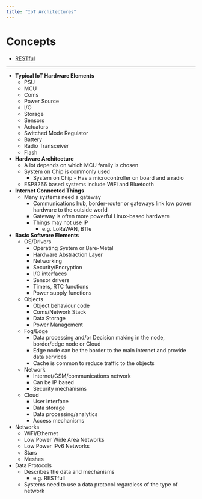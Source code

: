 ```yaml
---
title: "IoT Architectures"
---
```

# Concepts

- [RESTful](RESTful.md)

---

- **Typical IoT Hardware Elements**  
    - PSU
    - MCU
    - Coms
    - Power Source
    - I/O
    - Storage
    - Sensors
    - Actuators
    - Switched Mode Regulator
    - Battery
    - Radio Transceiver
    - Flash
- **Hardware Architecture** 
    - A lot depends on which MCU family is chosen
    - System on Chip is commonly used
        - System on Chip - Has a microcontroller on board and a radio
    - ESP8266 based systems include WiFi and Bluetooth
- **Internet Connected Things**
    - Many systems need a gateway 
        - Communications hub, border-router or gateways link low power hardware to the outside world
        - Gateway is often more powerful Linux-based hardware
        - Things may not use IP
            - e.g. LoRaWAN, BTIe 
- **Basic Software Elements** 
    - OS/Drivers 
        - Operating System or Bare-Metal
        - Hardware Abstraction Layer
        - Networking
        - Security/Encryption
        - I/O interfaces
        - Sensor drivers
        - Timers, RTC functions
        - Power supply functions
    - Objects 
        - Object behaviour code
        - Coms/Network Stack
        - Data Storage
        - Power Management
    - Fog/Edge 
        - Data processing and/or Decision making in the node, border/edge node or Cloud
        - Edge node can be the border to the  main internet and provide data services
        - Cache is common to reduce traffic to the objects
    - Network 
        - Internet/GSM/communications network
        - Can be IP based
        - Security mechanisms
    - Cloud 
        - User interface
        - Data storage
        - Data processing/analytics
        - Access mechanisms
- Networks
    - WiFi/Ethernet
    - Low Power Wide Area Networks
    - Low Power IPv6 Networks
    - Stars
    - Meshes
- Data Protocols
    - Describes the data and mechanisms
        - e.g. RESTfull
    - Systems need to use a data protocol regardless of the type of network 
